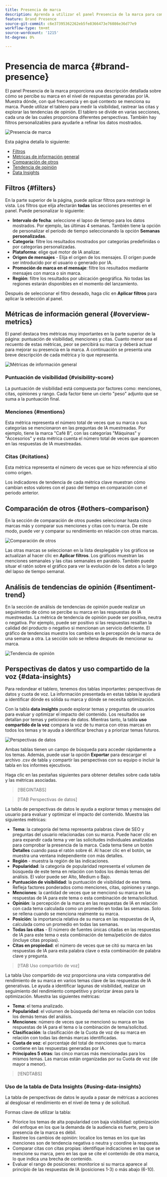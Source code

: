 ```yaml
---
title: Presencia de marca
description: Aprenda a utilizar el panel Presencia de la marca para comprender cómo se percibe su marca en el nivel de respuestas generadas por IA.
feature: Brand Presence
source-git-commit: c6e37395362262eb5fe8366473e76086e36d77e9
workflow-type: tm+mt
source-wordcount: '1215'
ht-degree: 0%

---
```



# Presencia de marca {#brand-presence}

El panel Presencia de la marca proporciona una descripción detallada sobre cómo se percibe su marca en el nivel de respuestas generadas por IA. Muestra dónde, con qué frecuencia y en qué contexto se menciona su marca. Puede utilizar el tablero para medir la visibilidad, rastrear las citas y explorar las tendencias de opinión. El tablero se divide en varias secciones, cada una de las cuales proporciona diferentes perspectivas. También hay filtros personalizables para ayudarle a refinar los datos mostrados.

![Presencia de marca](/help/dashboards/assets/brand-main.png)

Esta página detalla lo siguiente:

* [Filtros](#filters)
* [Métricas de información general](##key-metrics)
* [Comparación de otros](##others-comparison)
* [Tendencia de opinión](#sentiment-trend)
* [Data Insights](#data-insights)

## Filtros {#filters}

En la parte superior de la página, puede aplicar filtros para restringir la vista. Los filtros que elija afectarán **todas** las secciones presentes en el panel. Puede personalizar lo siguiente:

* **Intervalo de fecha**: seleccione el lapso de tiempo para los datos mostrados. Por ejemplo, las últimas 4 semanas. También tiene la opción de personalizar el período de tiempo seleccionando la opción **Semanas personalizadas**.
* **Categoría**: filtre los resultados mostrados por categorías predefinidas o por categorías personalizadas.
* **Plataforma**: elige qué motor de IA analizar.
* **Origen de mensajes** - Elija el origen de los mensajes. El origen puede ser introducido por el usuario o generado por IA.
* **Promoción de marca en el mensaje**: filtre los resultados mediante mensajes con marca o sin marca.
* **Región**: filtre los resultados por ubicación geográfica. No todas las regiones estarán disponibles en el momento del lanzamiento.

Después de seleccionar el filtro deseado, haga clic en **Aplicar filtros** para aplicar la selección al panel.

## Métricas de información general {#overview-metrics}

El panel destaca tres métricas muy importantes en la parte superior de la página: puntuación de visibilidad, menciones y citas. Cuanto menor sea el recuento de estas métricas, peor se percibirá su marca y deberá actuar para mejorar su presencia en la marca. A continuación se presenta una breve descripción de cada métrica y lo que representa.

![Métricas de información general](/help/dashboards/assets/overview-metrics.png)

### Puntuación de visibilidad {#visibility-score}

La puntuación de visibilidad está compuesta por factores como: menciones, citas, opiniones y rango. Cada factor tiene un cierto &quot;peso&quot; adjunto que se suma a la puntuación final.

### Menciones {#mentions}

Esta métrica representa el número total de veces que su marca o sus categorías se mencionaron en las preguntas de IA muestreadas. Por ejemplo, tiene la marca &quot;Café B&quot;, con las categorías &quot;Máquinas&quot; y &quot;Accesorios&quot; y esta métrica cuenta el número total de veces que aparecen en las respuestas de IA muestreadas.

### Citas {#citations}

Esta métrica representa el número de veces que se hizo referencia al sitio como origen.

Los indicadores de tendencia de cada métrica clave muestran cómo cambian estos valores con el paso del tiempo en comparación con el periodo anterior.

## Comparación de otros {#others-comparison}

En la sección de comparación de otros puedes seleccionar hasta cinco marcas más y comparar sus menciones y citas con tu marca. De este modo, puede ver y comparar su rendimiento en relación con otras marcas.

![Comparación de otros](/help/dashboards/assets/other-comparison.png)

Las otras marcas se seleccionan en la lista desplegable y los gráficos se actualizan al hacer clic en **Aplicar filtros**. Los gráficos muestran las menciones semanales y las citas semanales en paralelo. También puede situar el ratón sobre el gráfico para ver la evolución de los datos a lo largo del lapso de tiempo semanal.

## Análisis de tendencias de opinión {#sentiment-trend}

En la sección de análisis de tendencias de opinión puede realizar un seguimiento de cómo se percibe su marca en las respuestas de IA muestreadas. La métrica de tendencia de opinión puede ser positiva, neutra o negativa. Por ejemplo, puede ser positivo si las respuestas resaltan la calidad del producto o negativo si mencionan un servicio deficiente. El gráfico de tendencias muestra los cambios en la percepción de la marca de una semana a otra. La sección solo se rellena después de mencionar su marca.

![Tendencia de opinión](/help/dashboards/assets/sentiment-trend.png)

## Perspectivas de datos y uso compartido de la voz {#data-insights}

Para redondear el tablero, tenemos dos tablas importantes: perspectivas de datos y cuota de voz. La información presentada en estas tablas le ayudará a identificar dónde es sólida su marca y dónde se necesita optimización.

Con la tabla **data insights** puede explorar temas y preguntas de usuarios para evaluar y optimizar el impacto del contenido. Los resultados se detallan por temas y peticiones de datos. Mientras tanto, la tabla **uso compartido de la voz** compara la voz de tu marca con otras marcas en todos los temas y te ayuda a identificar brechas y a priorizar temas futuros.

![Perspectivas de datos](/help/dashboards/assets/data-insights.png)

Ambas tablas tienen un campo de búsqueda para acceder rápidamente a los temas. Además, puede usar la opción **Exportar** para descargar el archivo .csv de tabla y compartir las perspectivas con su equipo o incluir la tabla en los informes ejecutivos.

Haga clic en las pestañas siguientes para obtener detalles sobre cada tabla y las métricas asociadas.

>[!BEGINTABS]

>[!TAB Perspectivas de datos]

La tabla de perspectivas de datos le ayuda a explorar temas y mensajes del usuario para evaluar y optimizar el impacto del contenido. Muestra las siguientes métricas:

* **Tema**: la categoría del tema representa palabras clave de SEO y preguntas del usuario relacionadas con su marca. Puede hacer clic en para expandir cada tema y ver las solicitudes individuales analizadas para comprobar la presencia de la marca. Cada tema tiene un botón **Detalles** cuando pasa el ratón sobre él. Al hacer clic en el botón, se muestra una ventana independiente con más detalles.
* **Región** - muestra la región de las indicaciones.
* **Popularidad**: la categoría de popularidad representa el volumen de búsqueda de este tema en relación con todos los demás temas del análisis. El valor puede ser Alto, Medium o Bajo.
* **Puntuación de visibilidad**: la puntuación de visibilidad de ese tema. Refleja factores ponderados como menciones, citas, opiniones y rango.
* **Menciones**: la cantidad de veces que se mencionó su marca en las respuestas de IA para este tema o esta combinación de tema/solicitud.
* **Opinión**: la percepción de la marca en las respuestas de IA en relación con cada tema calculada como un promedio en todas las semanas. Solo se rellena cuando se menciona realmente su marca.
* **Posición**: la importancia relativa de su marca en las respuestas de IA, calculada como un promedio en todas las semanas.
* **Todas las citas** - El número de fuentes únicas citadas en las respuestas de IA para este tema o esta combinación de tema/petición de datos (incluye citas propias).
* **Citas en propiedad**: el número de veces que se citó su marca en las respuestas de IA para esta palabra clave o esta combinación de palabra clave y pregunta.

>[!TAB Uso compartido de voz]

La tabla Uso compartido de voz proporciona una vista comparativa del rendimiento de su marca en varios temas clave de las respuestas de IA generativas. Le ayuda a identificar lagunas de visibilidad, realizar un seguimiento del rendimiento competitivo y priorizar áreas para la optimización. Muestra las siguientes métricas:

* **Tema**: el tema analizado.
* **Popularidad**: el volumen de búsqueda del tema en relación con todos los demás temas del análisis.
* **Menciones**: número de veces que se mencionó su marca en las respuestas de IA para el tema o la combinación de tema/solicitud.
* **Clasificación**: la clasificación de la Cuota de voz de su marca en relación con todas las demás marcas identificadas.
* **Cuota de voz**: el porcentaje del total de menciones que tu marca contiene en las respuestas generadas por IA.
* **Principales 5 otras**: las cinco marcas más mencionadas para los mismos temas. Las marcas están organizadas por su Cuota de voz (de mayor a menor).

>[!ENDTABS]

### Uso de la tabla de Data Insights {#using-data-insights}

La tabla de perspectivas de datos le ayuda a pasar de métricas a acciones al desglosar el rendimiento en el nivel de tema y de solicitud.

Formas clave de utilizar la tabla:

* Priorice los temas de alta popularidad con baja visibilidad: optimización del enfoque en los que la demanda de la audiencia es fuerte, pero la presencia de la marca es débil.
* Rastree los cambios de opinión: localice los temas en los que las menciones son de tendencia negativa o neutra y coordine la respuesta.
* Comparar citas con citas propias: identifique indicaciones en las que se mencione su marca, pero en las que se cite el contenido de otra marca, lo que indica una brecha de contenido.
* Evaluar el rango de posiciones: monitorice si su marca aparece al principio de las respuestas de IA (posiciones 1-3) o más abajo (6-10).

